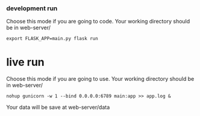 ### development run 

Choose this mode if you are going to code. Your working directory should be in web-server/

```
export FLASK_APP=main.py flask run
```

# live run
Choose this mode if you are going to use. Your working directory should be in web-server/
```
nohup gunicorn -w 1 --bind 0.0.0.0:6789 main:app >> app.log &
```

Your data will be save at web-server/data